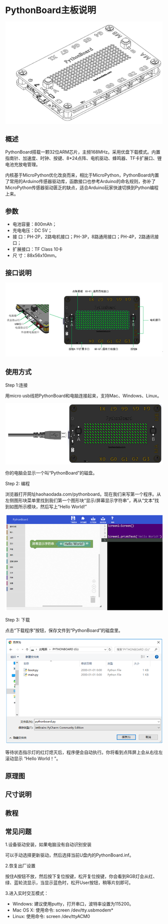 # PythonBoard主板说明  
![](./images/00.png)

## 概述
PythonBoard搭载一颗32位ARM芯片，主频168MHz。采用优盘下载模式。内置指南针、加速度、时钟、按键、8*24点阵、电机驱动、蜂鸣器、TF卡扩展口、锂电池充放电管理。

内核基于MicroPython优化改良而来，相比于MicroPython，PythonBoard内置了常用的Arduino传感器驱动库，函数接口也参考Arduino的命名规则，弥补了MicroPython传感器驱动匮乏的缺点，适合Arduino玩家快速切换到Python编程上来。

## 参数
* 电池容量：800mAh；
* 充电电压：DC 5V；
* 接    口：PH-2P，2路电机接口；PH-3P，8路通用接口；PH-4P，2路通讯接口；
* 扩展接口：TF Class 10卡
* 尺    寸：88x56x10mm。


## 接口说明
![](./images/01.png)

## 使用方式
Step 1:连接

用micro usb线把PythonBoard和电脑连接起来，支持Mac、Windows、Linux。

![](./images/02.png)

你的电脑会显示一个叫“PythonBoard”的磁盘。

Step 2: 编程

浏览器打开网址haohaodada.com/pythonboard。现在我们来写第一个程序。从左侧图形块菜单里找到我们第一个图形块“显示/屏幕显示字符串”，再从“文本”找到如图所示模块，然后写上“Hello World!”

![](./images/03.png)

Step 3: 下载

点击“下载程序”按钮，保存文件到“PythonBoard”的磁盘里。

![](./images/04.png)

等待状态指示灯的红灯熄灭后，程序便会自动执行。你将看到点阵屏上会从右往左滚动显示 “Hello World！”。

## 原理图

## 尺寸说明

## 教程

## 常见问题
1.设备驱动安装，如果电脑没有自动识别安装

可以手动选择更新驱动，然后选择当前U盘内的PythonBoard.inf。

2.恢复出厂设置

按住A按钮不放，然后按下复位按键，松开复位按键，你会看到RGB灯会从红、绿、蓝轮流显示，当显示蓝色时，松开User按钮，稍等片刻即可。


3.进入实时交互模式：

- Windows: 建议使用putty，打开串口，波特率设置为115200。
- Mac OS X: 使用命令: screen /dev/tty.usbmodem*
- Linux: 使用命令: screen /dev/ttyACM0